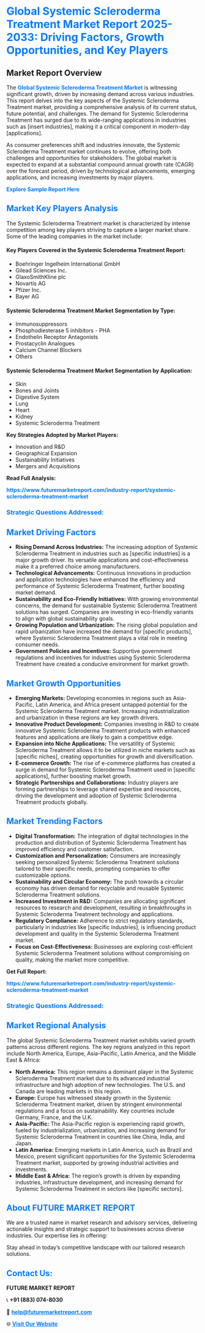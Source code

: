 <h1 style="color: #007BFF;">Global Systemic Scleroderma Treatment Market Report 2025-2033: Driving Factors, Growth Opportunities, and Key Players</h1>

<section id="overview">
<h2>Market Report Overview</h2>
<p>The <a href="https://www.futuremarketreport.com/industry-report/systemic-scleroderma-treatment-market" style="color: #007BFF; text-decoration: none;"><strong>Global Systemic Scleroderma Treatment Market</strong></a> is witnessing significant growth, driven by increasing demand across various industries. This report delves into the key aspects of the Systemic Scleroderma Treatment market, providing a comprehensive analysis of its current status, future potential, and challenges. The demand for Systemic Scleroderma Treatment has surged due to its wide-ranging applications in industries such as [insert industries], making it a critical component in modern-day [applications].</p>
<p>As consumer preferences shift and industries innovate, the Systemic Scleroderma Treatment market continues to evolve, offering both challenges and opportunities for stakeholders. The global market is expected to expand at a substantial compound annual growth rate (CAGR) over the forecast period, driven by technological advancements, emerging applications, and increasing investments by major players.</p>
</section>

<section id="overview">
<p><a href="https://www.futuremarketreport.com/request-sample/reportId=126982" style="color: #007BFF; text-decoration: none;"><strong>Explore Sample Report Here</strong></a></p>
</section>

<section id="key-players">
<h2 style="color: #007BFF;">Market Key Players Analysis</h2>
<p>The Systemic Scleroderma Treatment market is characterized by intense competition among key players striving to capture a larger market share. Some of the leading companies in the market include:</p>
<h4>Key Players Covered in the Systemic Scleroderma Treatment Report:</h4>
<ul><li>Boehringer Ingelheim International GmbH</li><li>Gilead Sciences Inc.</li><li>GlaxoSmithKline plc</li><li>Novartis AG</li><li>Pfizer Inc.</li><li>Bayer AG</li></ul>
<h4>Systemic Scleroderma Treatment Market Segmentation by Type:</h4>
<ul><li>Immunosuppressors</li><li>Phosphodiesterase 5 inhibitors - PHA</li><li>Endothelin Receptor Antagonists</li><li>Prostacyclin Analogues</li><li>Calcium Channel Blockers</li><li>Others</li></ul>

<h4>Systemic Scleroderma Treatment Market Segmentation by Application:</h4>
<ul><li>Skin</li><li>Bones and Joints</li><li>Digestive System</li><li>Lung</li><li>Heart</li><li>Kidney</li><li>Systemic Scleroderma Treatment</li></ul>
<p><strong>Key Strategies Adopted by Market Players:</strong></p>
<ul>
<li>Innovation and R&D</li>
<li>Geographical Expansion</li>
<li>Sustainability Initiatives</li>
<li>Mergers and Acquisitions</li>
</ul>
</section>

<section>
<p><strong>Read Full Analysis: </strong></p><a href="https://www.futuremarketreport.com/industry-report/systemic-scleroderma-treatment-market" style="color: #007BFF; text-decoration: none;"><strong>https://www.futuremarketreport.com/industry-report/systemic-scleroderma-treatment-market</strong></a>
<h3 style="color: #007BFF;">Strategic Questions Addressed:</h3>
</section>

<section id="driving-factors">
<h2 style="color: #007BFF;">Market Driving Factors</h2>
<ul>
<li><strong>Rising Demand Across Industries:</strong> The increasing adoption of Systemic Scleroderma Treatment in industries such as [specific industries] is a major growth driver. Its versatile applications and cost-effectiveness make it a preferred choice among manufacturers.</li>
<li><strong>Technological Advancements:</strong> Continuous innovations in production and application technologies have enhanced the efficiency and performance of Systemic Scleroderma Treatment, further boosting market demand.</li>
<li><strong>Sustainability and Eco-Friendly Initiatives:</strong> With growing environmental concerns, the demand for sustainable Systemic Scleroderma Treatment solutions has surged. Companies are investing in eco-friendly variants to align with global sustainability goals.</li>
<li><strong>Growing Population and Urbanization:</strong> The rising global population and rapid urbanization have increased the demand for [specific products], where Systemic Scleroderma Treatment plays a vital role in meeting consumer needs.</li>
<li><strong>Government Policies and Incentives:</strong> Supportive government regulations and incentives for industries using Systemic Scleroderma Treatment have created a conducive environment for market growth.</li>
</ul>
</section>

<section id="growth-opportunities">
<h2 style="color: #007BFF;">Market Growth Opportunities</h2>
<ul>
<li><strong>Emerging Markets:</strong> Developing economies in regions such as Asia-Pacific, Latin America, and Africa present untapped potential for the Systemic Scleroderma Treatment market. Increasing industrialization and urbanization in these regions are key growth drivers.</li>
<li><strong>Innovative Product Development:</strong> Companies investing in R&D to create innovative Systemic Scleroderma Treatment products with enhanced features and applications are likely to gain a competitive edge.</li>
<li><strong>Expansion into Niche Applications:</strong> The versatility of Systemic Scleroderma Treatment allows it to be utilized in niche markets such as [specific niches], creating opportunities for growth and diversification.</li>
<li><strong>E-commerce Growth:</strong> The rise of e-commerce platforms has created a surge in demand for Systemic Scleroderma Treatment used in [specific applications], further boosting market growth.</li>
<li><strong>Strategic Partnerships and Collaborations:</strong> Industry players are forming partnerships to leverage shared expertise and resources, driving the development and adoption of Systemic Scleroderma Treatment products globally.</li>
</ul>
</section>

<section id="trending-factors">
<h2 style="color: #007BFF;">Market Trending Factors</h2>
<ul>
<li><strong>Digital Transformation:</strong> The integration of digital technologies in the production and distribution of Systemic Scleroderma Treatment has improved efficiency and customer satisfaction.</li>
<li><strong>Customization and Personalization:</strong> Consumers are increasingly seeking personalized Systemic Scleroderma Treatment solutions tailored to their specific needs, prompting companies to offer customizable options.</li>
<li><strong>Sustainability and Circular Economy:</strong> The push towards a circular economy has driven demand for recyclable and reusable Systemic Scleroderma Treatment solutions.</li>
<li><strong>Increased Investment in R&D:</strong> Companies are allocating significant resources to research and development, resulting in breakthroughs in Systemic Scleroderma Treatment technology and applications.</li>
<li><strong>Regulatory Compliance:</strong> Adherence to strict regulatory standards, particularly in industries like [specific industries], is influencing product development and quality in the Systemic Scleroderma Treatment market.</li>
<li><strong>Focus on Cost-Effectiveness:</strong> Businesses are exploring cost-efficient Systemic Scleroderma Treatment solutions without compromising on quality, making the market more competitive.</li>
</ul>
</section>

<section>
<p><strong>Get Full Report: </strong></p><a href="https://www.futuremarketreport.com/industry-report/systemic-scleroderma-treatment-market" style="color: #007BFF; text-decoration: none;"><strong>https://www.futuremarketreport.com/industry-report/systemic-scleroderma-treatment-market</strong></a>
<h3 style="color: #007BFF;">Strategic Questions Addressed:</h3>
</section>


<section id="regional-analysis">
<h2 style="color: #007BFF;">Market Regional Analysis</h2>
<p>The global Systemic Scleroderma Treatment market exhibits varied growth patterns across different regions. The key regions analyzed in this report include North America, Europe, Asia-Pacific, Latin America, and the Middle East & Africa:</p>
<ul>
<li><strong>North America:</strong> This region remains a dominant player in the Systemic Scleroderma Treatment market due to its advanced industrial infrastructure and high adoption of new technologies. The U.S. and Canada are leading markets in this region.</li>
<li><strong>Europe:</strong> Europe has witnessed steady growth in the Systemic Scleroderma Treatment market, driven by stringent environmental regulations and a focus on sustainability. Key countries include Germany, France, and the U.K.</li>
<li><strong>Asia-Pacific:</strong> The Asia-Pacific region is experiencing rapid growth, fueled by industrialization, urbanization, and increasing demand for Systemic Scleroderma Treatment in countries like China, India, and Japan.</li>
<li><strong>Latin America:</strong> Emerging markets in Latin America, such as Brazil and Mexico, present significant opportunities for the Systemic Scleroderma Treatment market, supported by growing industrial activities and investments.</li>
<li><strong>Middle East & Africa:</strong> The region’s growth is driven by expanding industries, infrastructure development, and increasing demand for Systemic Scleroderma Treatment in sectors like [specific sectors].</li>
</ul>
</section>

<footer>
<h2 style="color: #007BFF;">About FUTURE MARKET REPORT</h2>
<p>We are a trusted name in market research and advisory services, delivering actionable insights and strategic support to businesses across diverse industries. Our expertise lies in offering:</p>

<p>Stay ahead in today’s competitive landscape with our tailored research solutions.</p>

<h2 style="color: #007BFF;">Contact Us:</h2>
<p><strong>FUTURE MARKET REPORT</strong></p>
<p>📞 <strong>+91 (883) 074-8030</strong></p>
<p>📧 <strong><a href="mailto:help@futuremarketreport.com" style="color: #007BFF;">help@futuremarketreport.com</a></strong></p>
<p>🌐 <strong><a href="https://www.futuremarketreport.com/" style="color: #007BFF;">Visit Our Website</a></strong></p>
</footer>